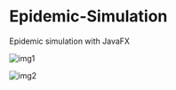 # Epidemic-Simulation
Epidemic simulation with JavaFX



![img1](https://user-images.githubusercontent.com/23129403/106520324-ab5da580-64ed-11eb-815c-3d857979ea11.png)



![img2](https://user-images.githubusercontent.com/23129403/106520393-c7f9dd80-64ed-11eb-95c0-3d1a9d1c87d6.png)
